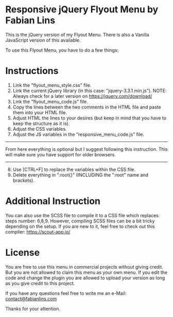 # Responsive jQuery Flyout Menu by Fabian Lins
This is the jQuery version of my Flyout Menu. There is also a Vanilla JavaScript version of this available.

To use this Flyout Menu, you have to do a few things:

# Instructions
1. Link the "flyout_menu_style.css" file.
2. Link the current jQuery library (in this case: "jquery-3.3.1.min.js").
  NOTE: Always check for a later version on https://jquery.com/download/
3. Link the "flyout_menu_code.js" file.
4. Copy the lines between the two comments in the HTML file and paste them into your HTML file.
5. Adjust HTML the lines to your desires (but keep in mind that you have to keep the structure as it is).
6. Adjust the CSS variables.
7. Adjust the JS variables in the "responsive_menu_code.js" file.
_______________________
  From here everything is optional but I suggest following this instruction.
  This will make sure you have support for older browsers.
_______________________  
8. Use [CTRL+F] to replace the variables within the CSS file.
9. Delete everything in ":root{}" (INCLUDING the ":root" name and brackets).

# Additional Instruction
You can also use the SCSS file to compile it to a CSS file which replaces steps number: 6,8,9.
However, compiling SCSS files can be a bit tricky depending on the setup. If you are new to it, feel free to check out this compiler:
https://scout-app.io/

# License
You are free to use this menu in commercial projects without giving credit.
But you are not allowed to claim this menu as your own menu.
If you edit the code and change the plugin you are allowed to upload your version as long as you give credit to this project.

If you have any questions feel free to write me an e-Mail:
contact@fabianlins.com

Thanks for your attention.
